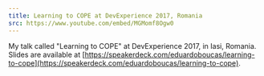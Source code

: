 ```yaml
---
title: Learning to COPE at DevExperience 2017, Romania
src: https://www.youtube.com/embed/MGMomf8Ogw0
---
```

My talk called "Learning to COPE" at DevExperience 2017, in Iasi, Romania. Slides are available at [https://speakerdeck.com/eduardoboucas/learning-to-cope](https://speakerdeck.com/eduardoboucas/learning-to-cope).